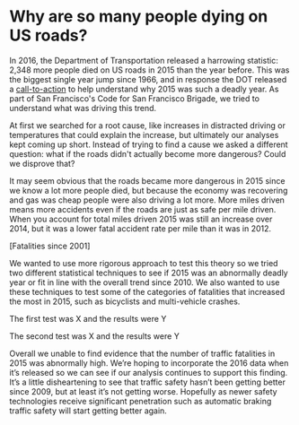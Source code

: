 # Why are so many people dying on US roads?

In 2016, the Department of Transportation released a harrowing statistic: 2,348 more people died on US roads in 2015 than the year before. This was the biggest single year jump since 1966, and in response the DOT released a [call-to-action](https://web-beta.archive.org/web/20160831091347/http://www.nhtsa.gov/About+NHTSA/Press+Releases/traffic-fatalities-2015) to help understand why 2015 was such a deadly year. As part of San Francisco's Code for San Francisco Brigade, we tried to understand what was driving this trend.

At first we searched for a root cause, like increases in distracted driving or temperatures that could explain the increase, but ultimately our analyses kept coming up short. Instead of trying to find a cause we asked a different question: what if the roads didn't actually become more dangerous? Could we disprove that?

It may seem obvious that the roads became more dangerous in 2015 since we know a lot more people died, but because the economy was recovering and gas was cheap people were also driving a lot more. More miles driven means more accidents even if the roads are just as safe per mile driven. When you account for total miles driven 2015 was still an increase over 2014, but it was a lower fatal accident rate per mile than it was in 2012.

[Fatalities since 2001]

We wanted to use more rigorous approach to test this theory so we tried two different statistical techniques to see if 2015 was an abnormally deadly year or fit in line with the overall trend since 2010. We also wanted to use these techniques to test some of the categories of fatalities that increased the most in 2015, such as bicyclists and multi-vehicle crashes.

The first test was X and the results were Y

The second test was X and the results were Y

Overall we unable to find evidence that the number of traffic fatalities in 2015 was abnormally high. We’re hoping to incorporate the 2016 data when it’s released so we can see if our analysis continues to support this finding. It’s a little disheartening to see that traffic safety hasn’t been getting better since 2009, but at least it’s not getting worse. Hopefully as newer safety technologies receive significant penetration such as automatic braking traffic safety will start getting better again.
